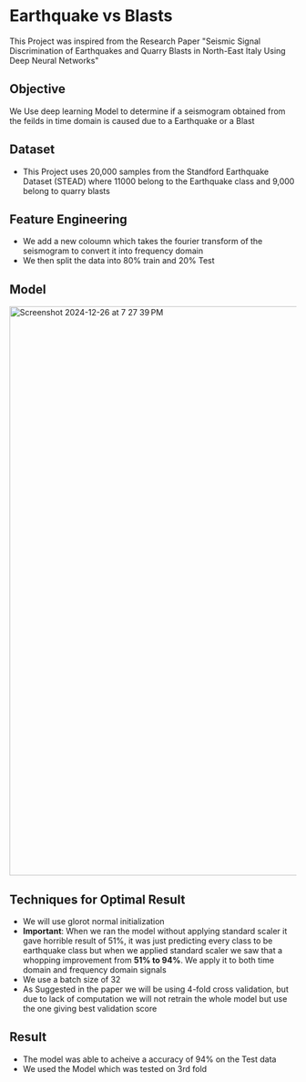# Earthquake vs Blasts

This Project was inspired from the Research Paper "Seismic Signal Discrimination of Earthquakes and Quarry Blasts in North-East Italy Using
Deep Neural Networks"

## Objective

We Use deep learning Model to determine if a seismogram obtained from the feilds in time domain is caused due to a Earthquake or a Blast

## Dataset

- This Project uses 20,000 samples from the Standford Earthquake Dataset (STEAD) where 11000 belong to the Earthquake class and 9,000 belong to quarry blasts

## Feature Engineering

- We add a new coloumn which takes the fourier transform of the seismogram to convert it into frequency domain
- We then split the data into 80% train and 20% Test

## Model

<img width="999" alt="Screenshot 2024-12-26 at 7 27 39 PM" src="https://github.com/user-attachments/assets/57bd1061-abe4-46dd-835d-a826ad75c169" />



## Techniques for Optimal Result

- We will use glorot normal initialization
- **Important**: When we ran the model without applying standard scaler it gave horrible result of 51%, it was just predicting every class to be earthquake class
but when we applied standard scaler we saw that a whopping improvement from **51% to 94%**. We apply it to both time domain and frequency domain signals
- We use a batch size of 32
- As Suggested in the paper we will be using 4-fold cross validation, but due to lack of computation we will not retrain the whole model but use the 
one giving best validation score

## Result

- The model was able to acheive a accuracy of 94% on the Test data
- We used the Model which was tested on 3rd fold


